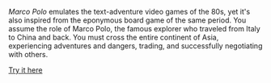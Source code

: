 *Marco Polo* emulates the text-adventure video games of the 80s, yet it's also inspired from the eponymous board game of the same period. You assume the role of Marco Polo, the famous explorer who traveled from Italy to China and back. You must cross the entire continent of Asia, experiencing adventures and dangers, trading, and successfully negotiating with others.

[Try it here](https://rawcdn.githack.com/LifeIsADeflatingVest/marcoPoloText/main/index.html)
